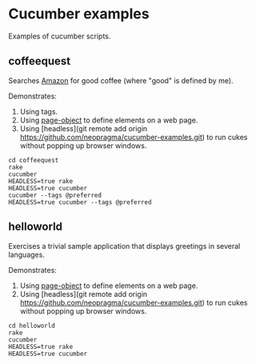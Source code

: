 # Cucumber examples

Examples of cucumber scripts.

## coffeequest

Searches [Amazon](http://www.amazon.com) for good coffee (where "good" is defined by me).

Demonstrates:

1. Using tags.
1. Using [page-object](https://github.com/cheezy/page-object) to define elements on a web page.
1. Using [headless](git remote add origin https://github.com/neopragma/cucumber-examples.git) to run cukes without popping up browser windows.

```shell
cd coffeequest
rake
cucumber
HEADLESS=true rake
HEADLESS=true cucumber
cucumber --tags @preferred
HEADLESS=true cucumber --tags @preferred
```

## helloworld

Exercises a trivial sample application that displays greetings in several languages. 

Demonstrates:

1. Using [page-object](https://github.com/cheezy/page-object) to define elements on a web page.
1. Using [headless](git remote add origin https://github.com/neopragma/cucumber-examples.git) to run cukes without popping up browser windows.

```shell
cd helloworld
rake
cucumber
HEADLESS=true rake
HEADLESS=true cucumber
```

